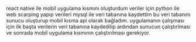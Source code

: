 react native ile mobil uygulama kısmını oluşturdum veriler için python ile web scarping yapıp verileri mysql ile veri tabanına kaydettim bu veri tabanını sunucu oluşturup mobil kısma api olarak bağladım.
uygulamanın çalışması için ilk başta verilerin veri tabanına kaydedilip ardından sunucun çalıştırlması ve sonrada mobil uygulama kısmının çalıştırılması gerekiyor.
